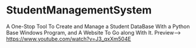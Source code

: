 # StudentManagementSystem
 A One-Stop Tool To Create and Manage a Student DataBase With a Python Base Windows Program, and A Website To Go along With It.
Preview--> https://www.youtube.com/watch?v=J3_qxXm504E

